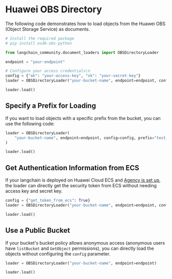 # Huawei OBS Directory
The following code demonstrates how to load objects from the Huawei OBS (Object Storage Service) as documents.


```python
# Install the required package
# pip install esdk-obs-python
```


```python
from langchain_community.document_loaders import OBSDirectoryLoader
```


```python
endpoint = "your-endpoint"
```


```python
# Configure your access credentials\n
config = {"ak": "your-access-key", "sk": "your-secret-key"}
loader = OBSDirectoryLoader("your-bucket-name", endpoint=endpoint, config=config)
```


```python
loader.load()
```

## Specify a Prefix for Loading
If you want to load objects with a specific prefix from the bucket, you can use the following code:


```python
loader = OBSDirectoryLoader(
    "your-bucket-name", endpoint=endpoint, config=config, prefix="test_prefix"
)
```


```python
loader.load()
```

## Get Authentication Information from ECS
If your langchain is deployed on Huawei Cloud ECS and [Agency is set up](https://support.huaweicloud.com/intl/en-us/usermanual-ecs/ecs_03_0166.html#section7), the loader can directly get the security token from ECS without needing access key and secret key. 


```python
config = {"get_token_from_ecs": True}
loader = OBSDirectoryLoader("your-bucket-name", endpoint=endpoint, config=config)
```


```python
loader.load()
```

## Use a Public Bucket
If your bucket's bucket policy allows anonymous access (anonymous users have `listBucket` and `GetObject` permissions), you can directly load the objects without configuring the `config` parameter.


```python
loader = OBSDirectoryLoader("your-bucket-name", endpoint=endpoint)
```


```python
loader.load()
```
